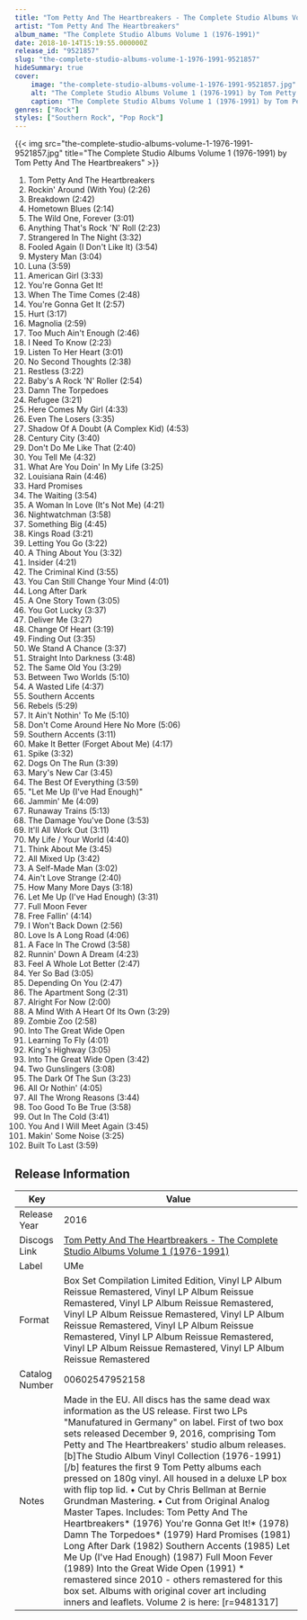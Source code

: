 ```yaml
---
title: "Tom Petty And The Heartbreakers - The Complete Studio Albums Volume 1 (1976-1991)"
artist: "Tom Petty And The Heartbreakers"
album_name: "The Complete Studio Albums Volume 1 (1976-1991)"
date: 2018-10-14T15:19:55.000000Z
release_id: "9521857"
slug: "the-complete-studio-albums-volume-1-1976-1991-9521857"
hideSummary: true
cover:
    image: "the-complete-studio-albums-volume-1-1976-1991-9521857.jpg"
    alt: "The Complete Studio Albums Volume 1 (1976-1991) by Tom Petty And The Heartbreakers"
    caption: "The Complete Studio Albums Volume 1 (1976-1991) by Tom Petty And The Heartbreakers"
genres: ["Rock"]
styles: ["Southern Rock", "Pop Rock"]
---
```


{{< img src="the-complete-studio-albums-volume-1-1976-1991-9521857.jpg" title="The Complete Studio Albums Volume 1 (1976-1991) by Tom Petty And The Heartbreakers" >}}

<!-- section break -->

1. Tom Petty And The Heartbreakers
2. Rockin' Around (With You)  (2:26)
3. Breakdown (2:42)
4. Hometown Blues (2:14)
5. The Wild One, Forever (3:01)
6. Anything That's Rock 'N' Roll (2:23)
7. Strangered In The Night (3:32)
8. Fooled Again (I Don't Like It) (3:54)
9. Mystery Man (3:04)
10. Luna (3:59)
11. American Girl (3:33)
12. You're Gonna Get It!
13. When The Time Comes (2:48)
14. You're Gonna Get It (2:57)
15. Hurt (3:17)
16. Magnolia (2:59)
17. Too Much Ain't Enough (2:46)
18. I Need To Know (2:23)
19. Listen To Her Heart (3:01)
20. No Second Thoughts (2:38)
21. Restless (3:22)
22. Baby's A Rock 'N' Roller (2:54)
23. Damn The Torpedoes
24. Refugee (3:21)
25. Here Comes My Girl (4:33)
26. Even The Losers (3:35)
27. Shadow Of A Doubt (A Complex Kid) (4:53)
28. Century City (3:40)
29. Don't Do Me Like That (2:40)
30. You Tell Me (4:32)
31. What Are You Doin' In My Life (3:25)
32. Louisiana Rain (4:46)
33. Hard Promises
34. The Waiting (3:54)
35. A Woman In Love (It's Not Me) (4:21)
36. Nightwatchman (3:58)
37. Something Big (4:45)
38. Kings Road (3:21)
39. Letting You Go (3:22)
40. A Thing About You (3:32)
41. Insider (4:21)
42. The Criminal Kind (3:55)
43. You Can Still Change Your Mind (4:01)
44. Long After Dark
45. A One Story Town (3:05)
46. You Got Lucky (3:37)
47. Deliver Me (3:27)
48. Change Of Heart (3:19)
49. Finding Out (3:35)
50. We Stand A Chance (3:37)
51. Straight Into Darkness (3:48)
52. The Same Old You (3:29)
53. Between Two Worlds (5:10)
54. A Wasted Life (4:37)
55. Southern Accents
56. Rebels (5:29)
57. It Ain't Nothin' To Me (5:10)
58. Don't Come Around Here No More (5:06)
59. Southern Accents (3:11)
60. Make It Better (Forget About Me) (4:17)
61. Spike (3:32)
62. Dogs On The Run (3:39)
63. Mary's New Car (3:45)
64. The Best Of Everything (3:59)
65. "Let Me Up (I've Had Enough)"
66. Jammin' Me (4:09)
67. Runaway Trains (5:13)
68. The Damage You've Done (3:53)
69. It'll All Work Out (3:11)
70. My Life / Your World (4:40)
71. Think About Me (3:45)
72. All Mixed Up (3:42)
73. A Self-Made Man (3:02)
74. Ain't Love Strange (2:40)
75. How Many More Days (3:18)
76. Let Me Up (I've Had Enough)	 (3:31)
77. Full Moon Fever
78. Free Fallin'  (4:14)
79. I Won't Back Down (2:56)
80. Love Is A Long Road (4:06)
81. A Face In The Crowd (3:58)
82. Runnin' Down A Dream (4:23)
83. Feel A Whole Lot Better (2:47)
84. Yer So Bad (3:05)
85. Depending On You  (2:47)
86. The Apartment Song (2:31)
87. Alright For Now (2:00)
88. A Mind With A Heart Of Its Own (3:29)
89. Zombie Zoo (2:58)
90. Into The Great Wide Open
91. Learning To Fly (4:01)
92. King's Highway (3:05)
93. Into The Great Wide Open (3:42)
94. Two Gunslingers (3:08)
95. The Dark Of The Sun (3:23)
96. All Or Nothin' (4:05)
97. All The Wrong Reasons (3:44)
98. Too Good To Be True (3:58)
99. Out In The Cold (3:41)
100. You And I Will Meet Again (3:45)
101. Makin' Some Noise (3:25)
102. Built To Last (3:59)

<!-- section break -->








## Release Information
|  Key           | Value                                                |
| ---------------| ---------------------------------------------------- |
| Release Year   | 2016                                   |
| Discogs Link   | [Tom Petty And The Heartbreakers - The Complete Studio Albums Volume 1 (1976-1991)](https://www.discogs.com/release/9521857-Tom-Petty-And-The-Heartbreakers-The-Complete-Studio-Albums-Volume-1-1976-1991) |
| Label          | UMe |
| Format         | Box Set Compilation Limited Edition, Vinyl LP Album Reissue Remastered, Vinyl LP Album Reissue Remastered, Vinyl LP Album Reissue Remastered, Vinyl LP Album Reissue Remastered, Vinyl LP Album Reissue Remastered, Vinyl LP Album Reissue Remastered, Vinyl LP Album Reissue Remastered, Vinyl LP Album Reissue Remastered, Vinyl LP Album Reissue Remastered |
| Catalog Number | 00602547952158 |
| Notes | Made in the EU.  All discs has the same dead wax information as the US release. First two LPs "Manufatured in Germany" on label.  First of two box sets released December 9, 2016, comprising Tom Petty and The Heartbreakers' studio album releases.  [b]The Studio Album Vinyl Collection (1976-1991)[/b] features the first 9 Tom Petty albums each pressed on 180g vinyl. All housed in a deluxe LP box with flip top lid.  • Cut by Chris Bellman at Bernie Grundman Mastering. • Cut from Original Analog Master Tapes.  Includes: Tom Petty And The Heartbreakers* (1976) You're Gonna Get It!* (1978) Damn The Torpedoes* (1979) Hard Promises (1981) Long After Dark (1982) Southern Accents (1985) Let Me Up (I've Had Enough) (1987) Full Moon Fever (1989) Into the Great Wide Open (1991) * remastered since 2010 - others remastered for this box set.  Albums with original cover art including inners and leaflets.  Volume 2 is here: [r=9481317]  |